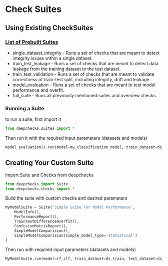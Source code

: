 <!--
  ~ ----------------------------------------------------------------------------
  ~ Copyright (C) 2021 Deepchecks (https://www.deepchecks.com)
  ~
  ~ This file is part of Deepchecks.
  ~ Deepchecks is distributed under the terms of the GNU Affero General
  ~ Public License (version 3 or later).
  ~ You should have received a copy of the GNU Affero General Public License
  ~ along with Deepchecks.  If not, see <http://www.gnu.org/licenses/>.
  ~ ----------------------------------------------------------------------------
  ~
-->
# Check Suites

## Using Existing CheckSuites

### [List of Prebuilt Suites](./default_suites.py)

  - single_dataset_integrity - Runs a set of checks that are meant to detect integrity issues within a single dataset.
  - train_test_leakage - Runs a set of checks that are meant to detect data leakage from the training dataset to the test dataset.
  - train_test_validation - Runs a set of checks that are meant to validate correctness of train-test split, including integrity, drift and leakage.
  - model_evaluation - Runs a set of checks that are meant to test model performance and overfit.
  - full_suite - Runs all previously mentioned suites and overview checks.
  

### Running a Suite
to run a suite, first import it

```python
from deepchecks.suites import *
```
Then run it with the required input parameters (datasets and models)
```python
model_evaluation().run(model=my_classification_model, train_dataset=ds_train, test_dataset=ds_test)
```

## Creating Your Custom Suite

Import Suite and Checks from deepchecks

```python
from deepchecks import Suite
from deepchecks.checks import *
```
Build the suite with custom checks and desired parameters
```python
MyModelSuite = Suite('Simple Suite For Model Performance',
    ModelInfo(),
    PerformanceReport(),
    TrainTestDifferenceOverfit(),
    ConfusionMatrixReport(),
    SimpleModelComparision(),
    SimpleModelComparision(simple_model_type='statistical')
)
```
Then run with required input parameters (datasets and models)
```python
MyModelSuite.run(model=rf_clf, train_dataset=ds_train, test_dataset=ds_test, check_datasets_policy='both')
```